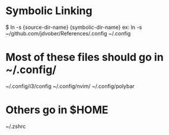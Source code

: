 # Symbolic Linking
$ ln -s {source-dir-name} {symbolic-dir-name}
ex: ln -s ~/github.com/jdvober/References/.config ~/.config

# Most of these files should go in ~/.config/
~/.config/i3/config
~/.config/nvim/
~/.config/polybar

# Others go in $HOME
~/.zshrc

